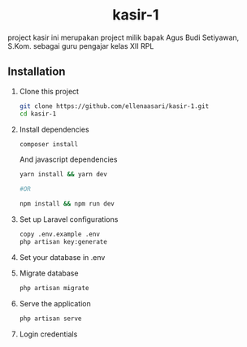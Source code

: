 <h1 align="center">kasir-1</h1>
project kasir ini merupakan project milik bapak Agus Budi Setiyawan, S.Kom. sebagai guru pengajar kelas XII RPL

## Installation
1. Clone this project
    ```bash
    git clone https://github.com/ellenaasari/kasir-1.git
    cd kasir-1
    ```
2. Install dependencies
    ```bash
    composer install
    ```
    And javascript dependencies
    ```bash
    yarn install && yarn dev

    #OR

    npm install && npm run dev
    ```

3. Set up Laravel configurations
    ```bash
    copy .env.example .env
    php artisan key:generate
    ```

4. Set your database in .env

5. Migrate database
    ```bash
    php artisan migrate
    ```

6. Serve the application
    ```bash
    php artisan serve
    ```

7. Login credentials
